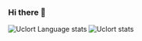 ### Hi there 👋

![Uclort Language stats](https://github-readme-stats-git-master-rstaa-rickstaa.vercel.app/api/top-langs/?username=uclort&langs_count=3&hide_border=1&role=OWNER,COLLABORATOR)
![Uclort stats](https://github-readme-stats-git-master-rstaa-rickstaa.vercel.app/api?username=uclort&show_icons=true&count_private=true&line_height=28&hide_border=1&include_all_commits=true&card_width=450&role=OWNER,COLLABORATOR&exclude_repo=github-readme-stats)
